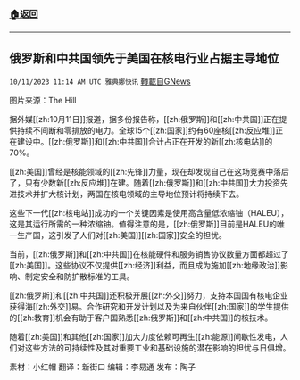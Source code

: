 ###  [:house:返回](README.md)
---


## 俄罗斯和中共国领先于美国在核电行业占据主导地位
`10/11/2023 11:14 AM UTC 雅典娜快讯` [轉載自GNews](https://gnews.org/articles/1818799)

图片来源：The Hill

据外媒[[zh:10月11日]]报道，据多份报告称，[[zh:俄罗斯]]和[[zh:中共国]]正在提供持续不间断和零排放的电力。全球15个[[zh:国家]]约有60座核[[zh:反应堆]]正在建设中。[[zh:俄罗斯]]和[[zh:中共国]]合计占正在开发的新[[zh:核电站]]的70%。

[[zh:美国]]曾经是核能领域的[[zh:先锋]]力量，现在却发现自己在这场竞赛中落后了，只有少数新[[zh:反应堆]]在建。随着[[zh:俄罗斯]]和[[zh:中共国]]大力投资先进技术并扩大核计划，两国在核电领域的主导地位预计将持续下去。

这些下一代[[zh:核电站]]成功的一个关键因素是使用高含量低浓缩铀（HALEU），这是其运行所需的一种浓缩铀。值得注意的是，[[zh:俄罗斯]]目前是HALEU的唯一生产国，这引发了人们对[[zh:美国]][[zh:国家]]安全的担忧。

当前，[[zh:俄罗斯]]和[[zh:中共国]]在核能硬件和服务销售协议数量方面都超过了[[zh:美国]]。这些协议不仅提供[[zh:经济]]利益，而且成为施加[[zh:地缘政治]]影响、制定安全和防扩散标准的工具。

[[zh:俄罗斯]]和[[zh:中共国]]还积极开展[[zh:外交]]努力，支持本国国有核电企业获得海[[zh:外交]]易。合作研究和开发计划以及为来自伙伴[[zh:国家]]的学生提供的[[zh:教育]]机会有助于客户国熟悉[[zh:俄罗斯]]和[[zh:中共国]]的核技术。

随着[[zh:美国]]和其他[[zh:国家]]加大力度依赖可再生[[zh:能源]]间歇性发电，人们对这些方法的可持续性及其对重要工业和基础设施的潜在影响的担忧与日俱增。

素材：小红帽  翻译：新街口  编辑：李易通  发布：陶子


